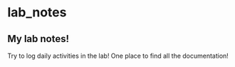 # lab_notes
## My lab notes! 
Try to log daily activities in the lab!
One place to find all the documentation!
